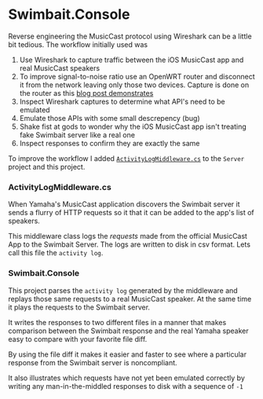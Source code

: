# Swimbait.Console
Reverse engineering the MusicCast protocol using Wireshark can be a little bit tedious.
The workflow initially used was

1. Use Wireshark to capture traffic between the iOS MusicCast app and real MusicCast speakers
1. To improve signal-to-noise ratio use an OpenWRT router and disconnect it from the network leaving only those two devices. Capture is done on the router as this [blog post demonstrates](http://threatvectorsecurity.blogspot.com.au/2014/06/openwrt-tcpdump-packet-captures-for.html)
1. Inspect Wireshark captures to determine what API's need to be emulated
1. Emulate those APIs with some small descrepency (bug)
1. Shake fist at gods to wonder why the iOS MusicCast app isn't treating fake Swimbait server like a real one
1. Inspect responses to confirm they are exactly the same  

To improve the workflow I added [`ActivityLogMiddleware.cs`](https://github.com/neutmute/swimbait/blob/master/src/Swimbait.Server/Middleware/ActivityLogMiddleware.cs) to the `Server` project and this project.

### ActivityLogMiddleware.cs
When Yamaha's MusicCast application discovers the Swimbait server it sends a flurry of HTTP requests so it that it can be added to the app's list of speakers.

This middleware class logs the *requests* made from the official MusicCast App to the Swimbait Server. The logs are written to disk in csv format. Lets call this file the `activity log`.

### Swimbait.Console
This project parses the `activity log` generated by the middleware and replays those same requests to a real MusicCast speaker. At the same time it plays the requests to the Swimbait server.

It writes the responses to two different files in a manner that makes comparison between the Swimbait response and the real Yamaha speaker easy to compare with your favorite file diff.

By using the file diff it makes it easier and faster to see where a particular response from the Swimbait server is noncompliant. 

It also illustrates which requests have not yet been emulated correctly by writing any man-in-the-middled responses to disk with a sequence of `-1`  
